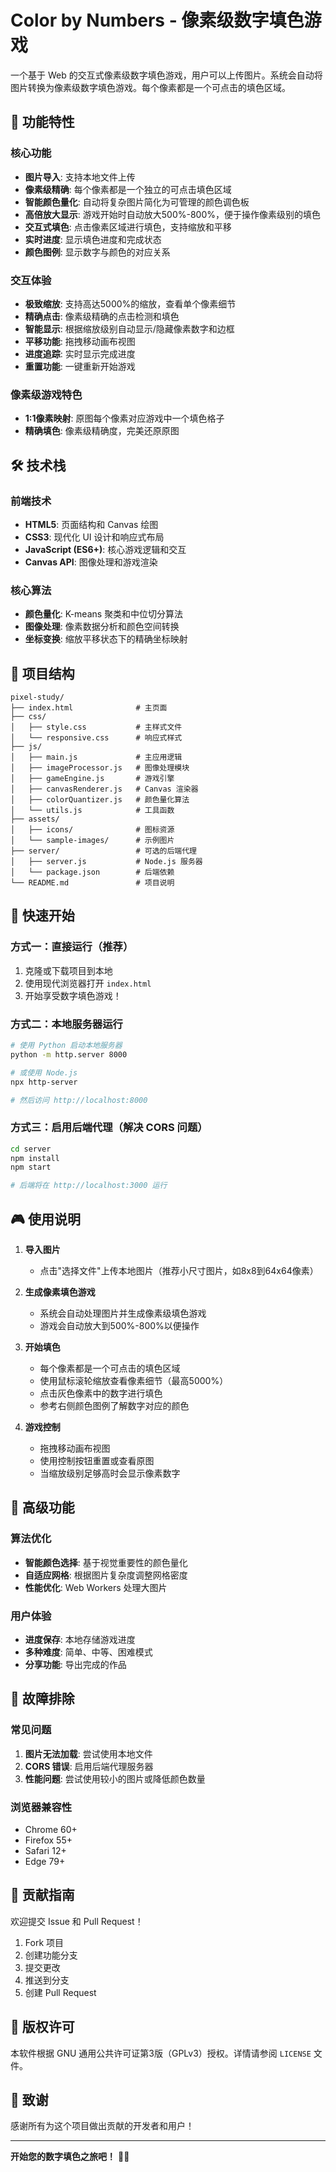 # Color by Numbers - 像素级数字填色游戏

一个基于 Web 的交互式像素级数字填色游戏，用户可以上传图片。系统会自动将图片转换为像素级数字填色游戏。每个像素都是一个可点击的填色区域。

## 🎨 功能特性

### 核心功能
- **图片导入**: 支持本地文件上传
- **像素级精确**: 每个像素都是一个独立的可点击填色区域
- **智能颜色量化**: 自动将复杂图片简化为可管理的颜色调色板
- **高倍放大显示**: 游戏开始时自动放大500%-800%，便于操作像素级别的填色
- **交互式填色**: 点击像素区域进行填色，支持缩放和平移
- **实时进度**: 显示填色进度和完成状态
- **颜色图例**: 显示数字与颜色的对应关系

### 交互体验
- **极致缩放**: 支持高达5000%的缩放，查看单个像素细节
- **精确点击**: 像素级精确的点击检测和填色
- **智能显示**: 根据缩放级别自动显示/隐藏像素数字和边框
- **平移功能**: 拖拽移动画布视图
- **进度追踪**: 实时显示完成进度
- **重置功能**: 一键重新开始游戏

### 像素级游戏特色
- **1:1像素映射**: 原图每个像素对应游戏中一个填色格子
- **精确填色**: 像素级精确度，完美还原原图

## 🛠️ 技术栈

### 前端技术
- **HTML5**: 页面结构和 Canvas 绘图
- **CSS3**: 现代化 UI 设计和响应式布局
- **JavaScript (ES6+)**: 核心游戏逻辑和交互
- **Canvas API**: 图像处理和游戏渲染

### 核心算法
- **颜色量化**: K-means 聚类和中位切分算法
- **图像处理**: 像素数据分析和颜色空间转换
- **坐标变换**: 缩放平移状态下的精确坐标映射

## 📁 项目结构

```
pixel-study/
├── index.html              # 主页面
├── css/
│   ├── style.css           # 主样式文件
│   └── responsive.css      # 响应式样式
├── js/
│   ├── main.js             # 主应用逻辑
│   ├── imageProcessor.js   # 图像处理模块
│   ├── gameEngine.js       # 游戏引擎
│   ├── canvasRenderer.js   # Canvas 渲染器
│   ├── colorQuantizer.js   # 颜色量化算法
│   └── utils.js            # 工具函数
├── assets/
│   ├── icons/              # 图标资源
│   └── sample-images/      # 示例图片
├── server/                 # 可选的后端代理
│   ├── server.js           # Node.js 服务器
│   └── package.json        # 后端依赖
└── README.md               # 项目说明
```

## 🚀 快速开始

### 方式一：直接运行（推荐）
1. 克隆或下载项目到本地
2. 使用现代浏览器打开 `index.html`
3. 开始享受数字填色游戏！

### 方式二：本地服务器运行
```bash
# 使用 Python 启动本地服务器
python -m http.server 8000

# 或使用 Node.js
npx http-server

# 然后访问 http://localhost:8000
```

### 方式三：启用后端代理（解决 CORS 问题）
```bash
cd server
npm install
npm start

# 后端将在 http://localhost:3000 运行
```

## 🎮 使用说明

1. **导入图片**
   - 点击"选择文件"上传本地图片（推荐小尺寸图片，如8x8到64x64像素）

2. **生成像素填色游戏**
   - 系统会自动处理图片并生成像素级填色游戏
   - 游戏会自动放大到500%-800%以便操作

3. **开始填色**
   - 每个像素都是一个可点击的填色区域
   - 使用鼠标滚轮缩放查看像素细节（最高5000%）
   - 点击灰色像素中的数字进行填色
   - 参考右侧颜色图例了解数字对应的颜色

4. **游戏控制**
   - 拖拽移动画布视图
   - 使用控制按钮重置或查看原图
   - 当缩放级别足够高时会显示像素数字

## 🌟 高级功能

### 算法优化
- **智能颜色选择**: 基于视觉重要性的颜色量化
- **自适应网格**: 根据图片复杂度调整网格密度
- **性能优化**: Web Workers 处理大图片

### 用户体验
- **进度保存**: 本地存储游戏进度
- **多种难度**: 简单、中等、困难模式
- **分享功能**: 导出完成的作品

## 🐛 故障排除

### 常见问题
1. **图片无法加载**: 尝试使用本地文件
2. **CORS 错误**: 启用后端代理服务器
3. **性能问题**: 尝试使用较小的图片或降低颜色数量

### 浏览器兼容性
- Chrome 60+
- Firefox 55+
- Safari 12+
- Edge 79+

## 🤝 贡献指南

欢迎提交 Issue 和 Pull Request！

1. Fork 项目
2. 创建功能分支
3. 提交更改
4. 推送到分支
5. 创建 Pull Request

## 📄 版权许可

本软件根据 GNU 通用公共许可证第3版（GPLv3）授权。详情请参阅 `LICENSE` 文件。

## 🙏 致谢

感谢所有为这个项目做出贡献的开发者和用户！

---

**开始您的数字填色之旅吧！** 🎨✨ 